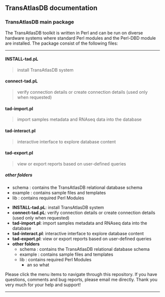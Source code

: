## TransAtlasDB documentation

### TransAtlasDB main package

The TransAtlasDB toolkit is written in Perl and can be run on diverse hardware systems where standard Perl modules and the Perl-DBD module are installed. The package consist of the following files:

* * *


#### [](#header-4)INSTALL-tad.pL

> install TransAtlasDB system

#### [](#header-4)connect-tad.pL

> verify connection details or create connection details (used only when requested)

#### [](#header-4)tad-import.pl

> import samples metadata and RNAseq data into the database

#### [](#header-4)tad-interact.pl

> interactive interface to explore database content

#### [](#header-4)tad-export.pl

> view or export reports based on user-defined queries

##### [](#header-5)other folders

* schema	:	contains the TransAtlasDB relational database schema
* example	:	contains sample files and templates
* lib	:	contains required Perl Modules


- **INSTALL-tad.pL**: install TransAtlasDB system
- **connect-tad.pL**: verify connection details or create connection details (used only when requested)
- **tad-import.pl**: import samples metadata and RNAseq data into the database 
- **tad-interact.pl**: interactive interface to explore database content
- **tad-export.pl**: view or export reports based on user-defined queries
- **other folders**
  - schema : contains the TransAtlasDB relational database schema
  - example : contains sample files and templates
  - lib : contains required Perl Modules
    - an so what

Please click the menu items to navigate through this repository. If you have questions, comments and bug reports, please email me directly. Thank you very much for your help and support!

---
